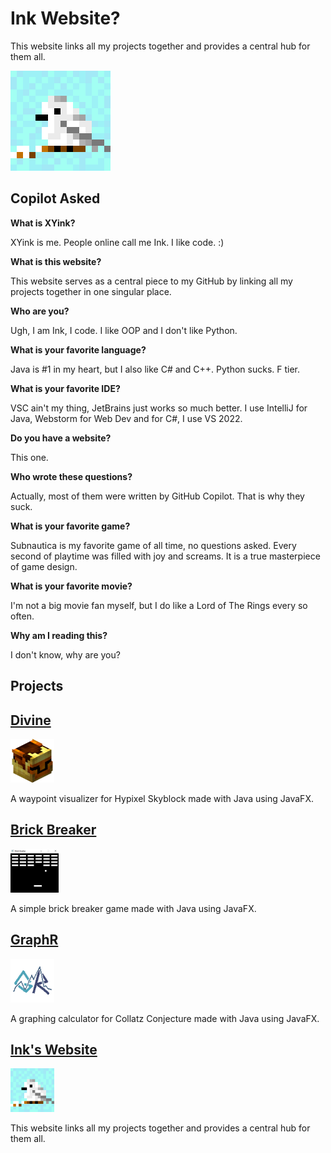 # Ink Website?

This website links all my projects together and provides a central hub for them all.

<img src="images/xyink.png" alt="XYink Logo">

## Copilot Asked

**What is XYink?**

XYink is me. People online call me Ink. I like code. :)

**What is this website?**

This website serves as a central piece to my GitHub by linking all my projects together in one singular place.

**Who are you?**

Ugh, I am Ink, I code. I like OOP and I don't like Python.

**What is your favorite language?**

Java is #1 in my heart, but I also like C# and C++. Python sucks. F tier.

**What is your favorite IDE?**

VSC ain't my thing, JetBrains just works so much better. I use IntelliJ for Java, Webstorm for Web Dev and for C#, I use VS 2022.

**Do you have a website?**

This one.

**Who wrote these questions?**

Actually, most of them were written by GitHub Copilot. That is why they suck.

**What is your favorite game?**

Subnautica is my favorite game of all time, no questions asked. Every second of playtime was filled with joy and screams. It is a true masterpiece of game design.

**What is your favorite movie?**    

I'm not a big movie fan myself, but I do like a Lord of The Rings every so often.

**Why am I reading this?**

I don't know, why are you?


## Projects

## <a href="https://github.com/XYinkOf/Divine">Divine</a>
<img src="images/divineLogo.gif" height=70 alt="Divine Logo">

A waypoint visualizer for Hypixel Skyblock made with Java using JavaFX.


## <a href="https://github.com/XYinkOf/BrickBreaker">Brick Breaker</a>
<img src="images/brickBreaker.png" height=70 alt="Brick Breaker Logo">

A simple brick breaker game made with Java using JavaFX.


## <a href="https://github.com/XYinkOf/graphr">GraphR</a>
<img src="images/graphr.png" height=70 alt="GraphR Logo">

A graphing calculator for Collatz Conjecture made with Java using JavaFX.


## <a href="https://github.com/XYinkOf/InkWebsite">Ink's Website</a>
<img src="images/xyink.png" height=70 alt="XYink Logo">

This website links all my projects together and provides a central hub for them all.